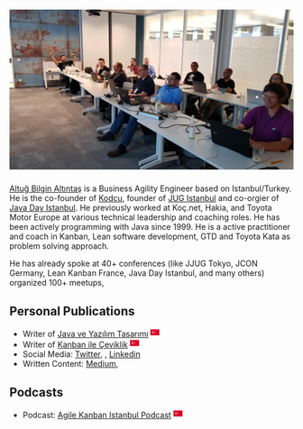 # ![altuga header](jcon_conference.jpeg)

[Altuğ Bilgin Altıntaş](https://www.linkedin.com/in/altuga/) is a Business Agility Engineer based on Istanbul/Turkey. He is the co-founder of [Kodcu](https://Kodcu.com), founder of [JUG Istanbul](https://jugistanbul.org/) and co-orgier of [Java Day Istanbul](https://www.javaday.istanbul/). He previously worked at Koç.net, Hakia, and Toyota Motor Europe at various technical leadership and coaching roles. He has been actively programming with Java since 1999. He is a active practitioner and coach in Kanban, Lean software development, GTD and Toyota Kata as problem solving approach.

He has already spoke at 40+ conferences (like JJUG Tokyo, JCON Germany, Lean Kanban France, Java Day Istanbul, and many others) organized 100+ meetups, 

## Personal Publications
* Writer of [Java ve Yazılım Tasarımı](http://www.papatya.gen.tr/java_ve_java_teknolojileri.htm) ![turkish](https://raw.githubusercontent.com/lemiorhan/lemiorhan/master/turkish.png)
* Writer of [Kanban ile Çeviklik](https://leanpub.com/kanbanceviklik) ![turkish](https://raw.githubusercontent.com/lemiorhan/lemiorhan/master/turkish.png)
* Social Media: [Twitter](https://twitter.com/altugaltintas), , [Linkedin](https://www.linkedin.com/in/altuga)
* Written Content: [Medium](https://medium.com/@altuga), 

## Podcasts

* Podcast: [Agile Kanban Istanbul Podcast](https://anchor.fm/agile-kanban) ![turkish](https://raw.githubusercontent.com/lemiorhan/lemiorhan/master/turkish.png)

<!--
#### Videos

-->

<!--
**altuga/altuga** is a ✨ _special_ ✨ repository because its `README.md` (this file) appears on your GitHub profile.

Here are some ideas to get you started:

- 🔭 I’m currently working on ...
- 🌱 I’m currently learning ...
- 👯 I’m looking to collaborate on ...
- 🤔 I’m looking for help with ...
- 💬 Ask me about ...
- 📫 How to reach me: ...
- 😄 Pronouns: ...
- ⚡ Fun fact: ...
-->
